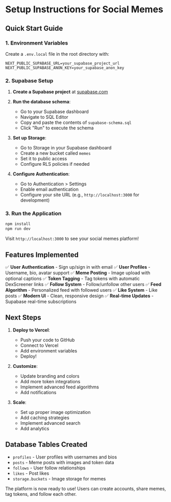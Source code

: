 # Setup Instructions for Social Memes

## Quick Start Guide

### 1. Environment Variables

Create a `.env.local` file in the root directory with:

```env
NEXT_PUBLIC_SUPABASE_URL=your_supabase_project_url
NEXT_PUBLIC_SUPABASE_ANON_KEY=your_supabase_anon_key
```

### 2. Supabase Setup

1. **Create a Supabase project** at [supabase.com](https://supabase.com)

2. **Run the database schema**:
   - Go to your Supabase dashboard
   - Navigate to SQL Editor
   - Copy and paste the contents of `supabase-schema.sql`
   - Click "Run" to execute the schema

3. **Set up Storage**:
   - Go to Storage in your Supabase dashboard
   - Create a new bucket called `memes`
   - Set it to public access
   - Configure RLS policies if needed

4. **Configure Authentication**:
   - Go to Authentication > Settings
   - Enable email authentication
   - Configure your site URL (e.g., `http://localhost:3000` for development)

### 3. Run the Application

```bash
npm install
npm run dev
```

Visit `http://localhost:3000` to see your social memes platform!

## Features Implemented

✅ **User Authentication** - Sign up/sign in with email
✅ **User Profiles** - Username, bio, avatar support
✅ **Meme Posting** - Image upload with optional captions
✅ **Token Tagging** - Tag tokens with automatic DexScreener links
✅ **Follow System** - Follow/unfollow other users
✅ **Feed Algorithm** - Personalized feed with followed users
✅ **Like System** - Like posts
✅ **Modern UI** - Clean, responsive design
✅ **Real-time Updates** - Supabase real-time subscriptions

## Next Steps

1. **Deploy to Vercel**:
   - Push your code to GitHub
   - Connect to Vercel
   - Add environment variables
   - Deploy!

2. **Customize**:
   - Update branding and colors
   - Add more token integrations
   - Implement advanced feed algorithms
   - Add notifications

3. **Scale**:
   - Set up proper image optimization
   - Add caching strategies
   - Implement advanced search
   - Add analytics

## Database Tables Created

- `profiles` - User profiles with usernames and bios
- `posts` - Meme posts with images and token data
- `follows` - User follow relationships
- `likes` - Post likes
- `storage.buckets` - Image storage for memes

The platform is now ready to use! Users can create accounts, share memes, tag tokens, and follow each other.
